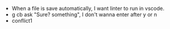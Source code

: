 - When a file is save automatically, I want linter to run in vscode.
- g cb ask "Sure? something", I don't wanna enter after y or n
- conflict1
